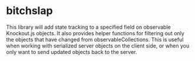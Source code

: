 bitchslap
=========

This library will add state tracking to a specified field on observable Knockout.js objects. It also provides helper functions for filtering out only the objects that have changed from observableCollections. This is useful when working with serialized server objects on the client side, or when you only want to send updated objects back to the server.
